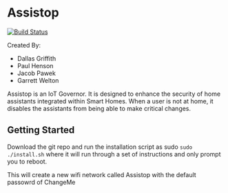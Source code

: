 # Assistop
[![Build Status](https://travis-ci.org/ChicoState/Assistop.svg?branch=master)](https://travis-ci.org/ChicoState/Assistop)

Created By:
 - Dallas Griffith
 - Paul Henson
 - Jacob Pawek
 - Garrett Welton

Assistop is an IoT Governor. It is designed to enhance the security of home assistants integrated within Smart Homes. When a user is not at home, it disables the assistants from being able to make critical changes.

## Getting Started
Download the git repo and run the installation script as sudo `sudo ./install.sh` where it will run through a set of instructions and only prompt you to reboot.

This will create a new wifi network called Assistop with the default passowrd of ChangeMe
